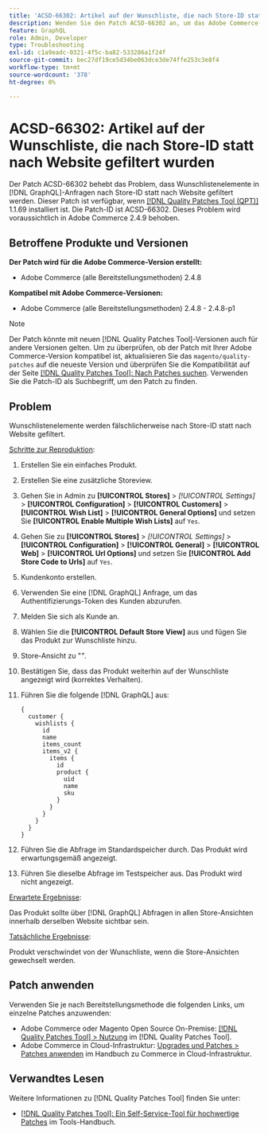 ```yaml
---
title: 'ACSD-66302: Artikel auf der Wunschliste, die nach Store-ID statt nach Website gefiltert wurden'
description: Wenden Sie den Patch ACSD-66302 an, um das Adobe Commerce-Problem zu beheben, bei dem Wunschlistenelemente nach Store-ID anstelle von Website- [!DNL GraphQL]  gefiltert werden.
feature: GraphQL
role: Admin, Developer
type: Troubleshooting
exl-id: c1a9eadc-0321-4f5c-ba82-533286a1f24f
source-git-commit: bec27df19ce5d34be063dce3de74ffe253c3e8f4
workflow-type: tm+mt
source-wordcount: '378'
ht-degree: 0%

---
```


# ACSD-66302: Artikel auf der Wunschliste, die nach Store-ID statt nach Website gefiltert wurden

Der Patch ACSD-66302 behebt das Problem, dass Wunschlistenelemente in [!DNL GraphQL]-Anfragen nach Store-ID statt nach Website gefiltert werden. Dieser Patch ist verfügbar, wenn [[!DNL Quality Patches Tool (QPT)]](/help/tools/quality-patches-tool/quality-patches-tool-to-self-serve-quality-patches.md) 1.1.69 installiert ist. Die Patch-ID ist ACSD-66302. Dieses Problem wird voraussichtlich in Adobe Commerce 2.4.9 behoben.

## Betroffene Produkte und Versionen

**Der Patch wird für die Adobe Commerce-Version erstellt:**

* Adobe Commerce (alle Bereitstellungsmethoden) 2.4.8

**Kompatibel mit Adobe Commerce-Versionen:**

* Adobe Commerce (alle Bereitstellungsmethoden) 2.4.8 - 2.4.8-p1

>[!NOTE]
>
>Der Patch könnte mit neuen [!DNL Quality Patches Tool]-Versionen auch für andere Versionen gelten. Um zu überprüfen, ob der Patch mit Ihrer Adobe Commerce-Version kompatibel ist, aktualisieren Sie das `magento/quality-patches` auf die neueste Version und überprüfen Sie die Kompatibilität auf der Seite [[!DNL Quality Patches Tool]: Nach Patches suchen](https://experienceleague.adobe.com/tools/commerce-quality-patches/index.html?lang=de). Verwenden Sie die Patch-ID als Suchbegriff, um den Patch zu finden.

## Problem

Wunschlistenelemente werden fälschlicherweise nach Store-ID statt nach Website gefiltert.

<u>Schritte zur Reproduktion</u>:

1. Erstellen Sie ein einfaches Produkt.
1. Erstellen Sie eine zusätzliche Storeview.
1. Gehen Sie in Admin zu **[!UICONTROL Stores]** > *[!UICONTROL Settings]* > **[!UICONTROL Configuration]** > **[!UICONTROL Customers]** > **[!UICONTROL Wish List]** > **[!UICONTROL General Options]** und setzen Sie **[!UICONTROL Enable Multiple Wish Lists]** auf `Yes`.
1. Gehen Sie zu **[!UICONTROL Stores]** > *[!UICONTROL Settings]* > **[!UICONTROL Configuration]** > **[!UICONTROL General]** > **[!UICONTROL Web]** > **[!UICONTROL Url Options]** und setzen Sie **[!UICONTROL Add Store Code to Urls]** auf `Yes`.
1. Kundenkonto erstellen.
1. Verwenden Sie eine [!DNL GraphQL] Anfrage, um das Authentifizierungs-Token des Kunden abzurufen.
1. Melden Sie sich als Kunde an.
1. Wählen Sie die **[!UICONTROL Default Store View]** aus und fügen Sie das Produkt zur Wunschliste hinzu.
1. Store-Ansicht zu &quot;*&quot;*.
1. Bestätigen Sie, dass das Produkt weiterhin auf der Wunschliste angezeigt wird (korrektes Verhalten).
1. Führen Sie die folgende [!DNL GraphQL] aus:

   ```
   {
     customer {
       wishlists {
         id
         name
         items_count
         items_v2 {
           items {
             id
             product {
               uid
               name
               sku
             }
           }
         }
       }
     }
   }
   ```

1. Führen Sie die Abfrage im Standardspeicher durch. Das Produkt wird erwartungsgemäß angezeigt.
1. Führen Sie dieselbe Abfrage im Testspeicher aus. Das Produkt wird nicht angezeigt.

<u>Erwartete Ergebnisse</u>:

Das Produkt sollte über [!DNL GraphQL] Abfragen in allen Store-Ansichten innerhalb derselben Website sichtbar sein.

<u>Tatsächliche Ergebnisse</u>:

Produkt verschwindet von der Wunschliste, wenn die Store-Ansichten gewechselt werden.

## Patch anwenden

Verwenden Sie je nach Bereitstellungsmethode die folgenden Links, um einzelne Patches anzuwenden:

* Adobe Commerce oder Magento Open Source On-Premise: [[!DNL Quality Patches Tool] > Nutzung](/help/tools/quality-patches-tool/usage.md) im [!DNL Quality Patches Tool].
* Adobe Commerce in Cloud-Infrastruktur: [Upgrades und Patches > Patches anwenden](https://experienceleague.adobe.com/docs/commerce-cloud-service/user-guide/develop/upgrade/apply-patches.html?lang=de) im Handbuch zu Commerce in Cloud-Infrastruktur.

## Verwandtes Lesen

Weitere Informationen zu [!DNL Quality Patches Tool] finden Sie unter:

* [[!DNL Quality Patches Tool]: Ein Self-Service-Tool für hochwertige Patches](/help/tools/quality-patches-tool/quality-patches-tool-to-self-serve-quality-patches.md) im Tools-Handbuch.

